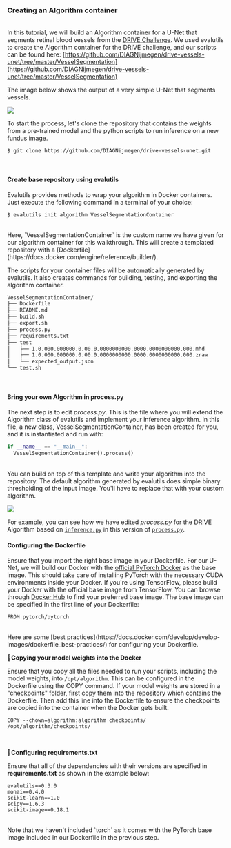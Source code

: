 **<h3 class="text-center text-bold">Creating an Algorithm container</h3>**
<br>
In this tutorial, we will build an Algorithm container for a U-Net that segments retinal blood vessels from the [DRIVE Challenge](https://drive.grand-challenge.org/). We used evalutils to create the Algorithm container for the DRIVE challenge, and our scripts can be found here: [https://github.com/DIAGNijmegen/drive-vessels-unet/tree/master/VesselSegmentation](https://github.com/DIAGNijmegen/drive-vessels-unet/tree/master/VesselSegmentation) 

The image below shows the output of a very simple U-Net that segments vessels.  

![](https://rumc-gcorg-p-public.s3.amazonaws.com/i/2021/03/22/b2f462c2-f8f2-4ebe-94a5-d9b262661c00.png)   

To start the process, let's clone the repository that contains the weights from a pre-trained model and the python scripts to run inference on a new fundus image. 

``` 
$ git clone https://github.com/DIAGNijmegen/drive-vessels-unet.git 
```
<br>

#### **Create base repository using evalutils** 
Evalutils provides methods to wrap your algorithm in Docker containers. Just execute the following command in a terminal of your choice: 

``` 
$ evalutils init algorithm VesselSegmentationContainer 
``` 
<br>
Here, `VesselSegmentationContainer` is the custom name we have given for our algorithm container for this walkthrough. This will create a templated repository with a [Dockerfile](https://docs.docker.com/engine/reference/builder/). 

The scripts for your container files will be automatically generated by evalutils. It also creates commands for building, testing, and exporting the algorithm container.  

```bash
VesselSegmentationContainer/ 
├── Dockerfile 
├── README.md 
├── build.sh 
├── export.sh 
├── process.py 
├── requirements.txt 
├── test 
│   ├── 1.0.000.000000.0.00.0.0000000000.0000.0000000000.000.mhd 
│   ├── 1.0.000.000000.0.00.0.0000000000.0000.0000000000.000.zraw 
│   └── expected_output.json 
└── test.sh 
``` 
<br>

#### **Bring your own Algorithm in process.py** 

The next step is to edit _process.py_.  This is the file where you will extend the Algorithm class of evalutils and implement your inference algorithm. In this file, a new class, VesselSegmentationContainer, has been created for you, and it is instantiated and run with: 

```python
if __name__ == "__main__": 
  VesselSegmentationContainer().process() 
``` 
<br>
You can build on top of this template and write your algorithm into the repository.  The default algorithm generated by evalutils does simple binary thresholding of the input image. You'll have to replace that with your custom algorithm. 

![](https://rumc-gcorg-p-public.s3.amazonaws.com/i/2021/03/30/51906bb0-ad27-48bc-b871-b320f96cbb9b.PNG) 

For example, you can see how we have edited _process.py_ for the DRIVE Algorithm based on [`inference.py`](https://github.com/DIAGNijmegen/drive-vessels-unet/blob/master/inference.py) in this version of [`process.py`](https://github.com/DIAGNijmegen/drive-vessels-unet/blob/master/VesselSegmentation/process.py). 

#### **Configuring the Dockerfile** 

Ensure that you import the right base image in your Dockerfile. For our U-Net, we will build our Docker with the [official PyTorch Docker](https://hub.docker.com/r/pytorch/pytorch) as the base image. This should take care of installing PyTorch with the necessary CUDA environments inside your Docker. If you're using TensorFlow, please build your Docker with the official base image from TensorFlow. You can browse through [Docker Hub](https://hub.docker.com/) to find your preferred base image. The base image can be specified in the first line of your Dockerfile: 

``` 
FROM pytorch/pytorch 
``` 
<br>
Here are some [best practices](https://docs.docker.com/develop/develop-images/dockerfile_best-practices/) for configuring your Dockerfile.

<br>

🔩**Copying your model weights into the Docker** 

Ensure that you copy all the files needed to run your scripts, including the model weights, into  `/opt/algorithm`. This can be configured in the Dockerfile using the COPY command. If your model weights are stored in a "checkpoints" folder, first copy them into the repository which contains the Dockerfile. Then add this line into the Dockerfile to ensure the checkpoints are copied into the container when the Docker gets built. 

``` 
COPY --chown=algorithm:algorithm checkpoints/ /opt/algorithm/checkpoints/ 
``` 
<br>

📝**Configuring requirements.txt** 

Ensure that all of the dependencies with their versions are specified in **requirements.txt** as shown in the example below: 

``` 
evalutils==0.3.0
monai==0.4.0
scikit-learn==1.0
scipy==1.6.3
scikit-image==0.18.1
``` 
<br>
Note that we haven't included `torch` as it comes with the PyTorch base image included in our Dockerfile in the previous step.

